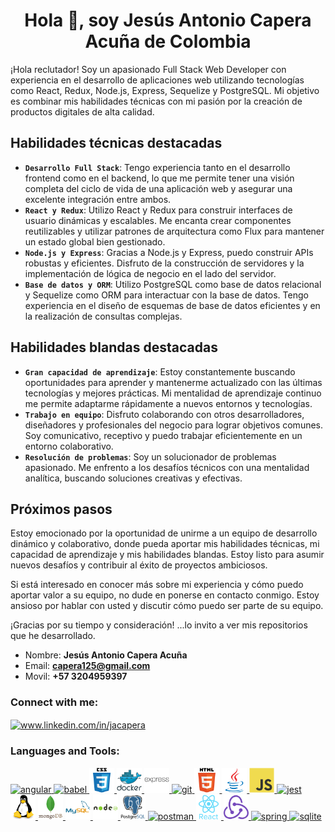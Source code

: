 <h1 align="center">Hola 👋, soy Jesús Antonio Capera Acuña de Colombia</h1>
¡Hola reclutador! Soy un apasionado Full Stack Web Developer con experiencia en el desarrollo de aplicaciones web utilizando tecnologías como React, Redux, Node.js, Express, Sequelize y PostgreSQL. Mi objetivo es combinar mis habilidades técnicas con mi pasión por la creación de productos digitales de alta calidad.

## **Habilidades técnicas destacadas**
- **`Desarrollo Full Stack`**: Tengo experiencia tanto en el desarrollo frontend como en el backend, lo que me permite tener una visión completa del ciclo de vida de una aplicación web y asegurar una excelente integración entre ambos.
- **`React y Redux`**: Utilizo React y Redux para construir interfaces de usuario dinámicas y escalables. Me encanta crear componentes reutilizables y utilizar patrones de arquitectura como Flux para mantener un estado global bien gestionado.
- **`Node.js y Express`**: Gracias a Node.js y Express, puedo construir APIs robustas y eficientes. Disfruto de la construcción de servidores y la implementación de lógica de negocio en el lado del servidor.
- **`Base de datos y ORM`**: Utilizo PostgreSQL como base de datos relacional y Sequelize como ORM para interactuar con la base de datos. Tengo experiencia en el diseño de esquemas de base de datos eficientes y en la realización de consultas complejas.

## **Habilidades blandas destacadas**
- **`Gran capacidad de aprendizaje`**: Estoy constantemente buscando oportunidades para aprender y mantenerme actualizado con las últimas tecnologías y mejores prácticas. Mi mentalidad de aprendizaje continuo me permite adaptarme rápidamente a nuevos entornos y tecnologías.
- **`Trabajo en equipo`**: Disfruto colaborando con otros desarrolladores, diseñadores y profesionales del negocio para lograr objetivos comunes. Soy comunicativo, receptivo y puedo trabajar eficientemente en un entorno colaborativo.
- **`Resolución de problemas`**: Soy un solucionador de problemas apasionado. Me enfrento a los desafíos técnicos con una mentalidad analítica, buscando soluciones creativas y efectivas.

## Próximos pasos
Estoy emocionado por la oportunidad de unirme a un equipo de desarrollo dinámico y colaborativo, donde pueda aportar mis habilidades técnicas, mi capacidad de aprendizaje y mis habilidades blandas. Estoy listo para asumir nuevos desafíos y contribuir al éxito de proyectos ambiciosos.

Si está interesado en conocer más sobre mi experiencia y cómo puedo aportar valor a su equipo, no dude en ponerse en contacto conmigo. Estoy ansioso por hablar con usted y discutir cómo puedo ser parte de su equipo.

¡Gracias por su tiempo y consideración! ...lo invito a ver mis repositorios que he desarrollado.

- Nombre: **Jesús Antonio Capera Acuña**
- Email: **capera125@gmail.com**
- Movil: **+57 3204959397**



<h3 align="left">Connect with me:</h3>
<p align="left">
<a href="https://linkedin.com/in/www.linkedin.com/in/jacapera" target="blank"><img align="center" src="https://raw.githubusercontent.com/rahuldkjain/github-profile-readme-generator/master/src/images/icons/Social/linked-in-alt.svg" alt="www.linkedin.com/in/jacapera" height="30" width="40" /></a>
</p>

<h3 align="left">Languages and Tools:</h3>
<p align="left"> <a href="https://angular.io" target="_blank" rel="noreferrer"> <img src="https://angular.io/assets/images/logos/angular/angular.svg" alt="angular" width="40" height="40"/> </a> <a href="https://babeljs.io/" target="_blank" rel="noreferrer"> <img src="https://www.vectorlogo.zone/logos/babeljs/babeljs-icon.svg" alt="babel" width="40" height="40"/> </a> <a href="https://www.w3schools.com/css/" target="_blank" rel="noreferrer"> <img src="https://raw.githubusercontent.com/devicons/devicon/master/icons/css3/css3-original-wordmark.svg" alt="css3" width="40" height="40"/> </a> <a href="https://www.docker.com/" target="_blank" rel="noreferrer"> <img src="https://raw.githubusercontent.com/devicons/devicon/master/icons/docker/docker-original-wordmark.svg" alt="docker" width="40" height="40"/> </a> <a href="https://expressjs.com" target="_blank" rel="noreferrer"> <img src="https://raw.githubusercontent.com/devicons/devicon/master/icons/express/express-original-wordmark.svg" alt="express" width="40" height="40"/> </a> <a href="https://git-scm.com/" target="_blank" rel="noreferrer"> <img src="https://www.vectorlogo.zone/logos/git-scm/git-scm-icon.svg" alt="git" width="40" height="40"/> </a> <a href="https://www.w3.org/html/" target="_blank" rel="noreferrer"> <img src="https://raw.githubusercontent.com/devicons/devicon/master/icons/html5/html5-original-wordmark.svg" alt="html5" width="40" height="40"/> </a> <a href="https://www.java.com" target="_blank" rel="noreferrer"> <img src="https://raw.githubusercontent.com/devicons/devicon/master/icons/java/java-original.svg" alt="java" width="40" height="40"/> </a> <a href="https://developer.mozilla.org/en-US/docs/Web/JavaScript" target="_blank" rel="noreferrer"> <img src="https://raw.githubusercontent.com/devicons/devicon/master/icons/javascript/javascript-original.svg" alt="javascript" width="40" height="40"/> </a> <a href="https://jestjs.io" target="_blank" rel="noreferrer"> <img src="https://www.vectorlogo.zone/logos/jestjsio/jestjsio-icon.svg" alt="jest" width="40" height="40"/> </a> <a href="https://www.linux.org/" target="_blank" rel="noreferrer"> <img src="https://raw.githubusercontent.com/devicons/devicon/master/icons/linux/linux-original.svg" alt="linux" width="40" height="40"/> </a> <a href="https://www.mongodb.com/" target="_blank" rel="noreferrer"> <img src="https://raw.githubusercontent.com/devicons/devicon/master/icons/mongodb/mongodb-original-wordmark.svg" alt="mongodb" width="40" height="40"/> </a> <a href="https://www.mysql.com/" target="_blank" rel="noreferrer"> <img src="https://raw.githubusercontent.com/devicons/devicon/master/icons/mysql/mysql-original-wordmark.svg" alt="mysql" width="40" height="40"/> </a> <a href="https://nodejs.org" target="_blank" rel="noreferrer"> <img src="https://raw.githubusercontent.com/devicons/devicon/master/icons/nodejs/nodejs-original-wordmark.svg" alt="nodejs" width="40" height="40"/> </a> <a href="https://www.postgresql.org" target="_blank" rel="noreferrer"> <img src="https://raw.githubusercontent.com/devicons/devicon/master/icons/postgresql/postgresql-original-wordmark.svg" alt="postgresql" width="40" height="40"/> </a> <a href="https://postman.com" target="_blank" rel="noreferrer"> <img src="https://www.vectorlogo.zone/logos/getpostman/getpostman-icon.svg" alt="postman" width="40" height="40"/> </a> <a href="https://reactjs.org/" target="_blank" rel="noreferrer"> <img src="https://raw.githubusercontent.com/devicons/devicon/master/icons/react/react-original-wordmark.svg" alt="react" width="40" height="40"/> </a> <a href="https://redux.js.org" target="_blank" rel="noreferrer"> <img src="https://raw.githubusercontent.com/devicons/devicon/master/icons/redux/redux-original.svg" alt="redux" width="40" height="40"/> </a> <a href="https://spring.io/" target="_blank" rel="noreferrer"> <img src="https://www.vectorlogo.zone/logos/springio/springio-icon.svg" alt="spring" width="40" height="40"/> </a> <a href="https://www.sqlite.org/" target="_blank" rel="noreferrer"> <img src="https://www.vectorlogo.zone/logos/sqlite/sqlite-icon.svg" alt="sqlite" width="40" height="40"/> </a> </p>
<!--
**jacapera/jacapera** is a ✨ _special_ ✨ repository because its `README.md` (this file) appears on your GitHub profile.

Here are some ideas to get you started:

- 🔭 I’m currently working on ...
- 🌱 I’m currently learning ...
- 👯 I’m looking to collaborate on ...
- 🤔 I’m looking for help with ...
- 💬 Ask me about ...
- 📫 How to reach me: ...
- 😄 Pronouns: ...
- ⚡ Fun fact: ...
-->
